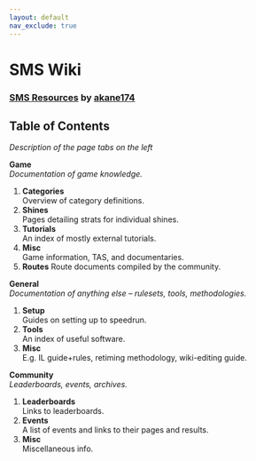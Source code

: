 ```yaml
---
layout: default
nav_exclude: true
---
```

# SMS Wiki

### [SMS Resources](https://docs.google.com/document/d/1pudLEd6H__KUzDDAdVJedNK3l58ILNB3haZj73uhHzg/edit) by [akane174](https://www.twitch.tv/akane174)

## Table of Contents
*Description of the page tabs on the left*

**Game**  
*Documentation of game knowledge.*
1. **Categories**  
Overview of category definitions.
2. **Shines**  
Pages detailing strats for individual shines.
3. **Tutorials**  
An index of mostly external tutorials.
4. **Misc**  
Game information, TAS, and documentaries.
5. **Routes**
Route documents compiled by the community.

**General**  
*Documentation of anything else – rulesets, tools, methodologies.*

1. **Setup**  
Guides on setting up to speedrun.
2. **Tools**  
An index of useful software.
3. **Misc**  
E.g. IL guide+rules, retiming methodology, wiki-editing guide.

**Community**  
*Leaderboards, events, archives.*

1. **Leaderboards**  
Links to leaderboards.
2. **Events**  
A list of events and links to their pages and results.
3. **Misc**  
Miscellaneous info.
